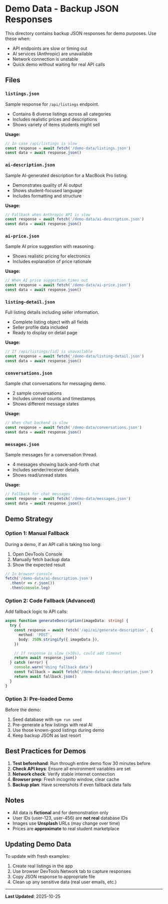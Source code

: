 # Demo Data - Backup JSON Responses

This directory contains backup JSON responses for demo purposes. Use these when:
- API endpoints are slow or timing out
- AI services (Anthropic) are unavailable
- Network connection is unstable
- Quick demo without waiting for real API calls

## Files

### `listings.json`
Sample response for `/api/listings` endpoint.
- Contains 8 diverse listings across all categories
- Includes realistic prices and descriptions
- Shows variety of items students might sell

**Usage:**
```javascript
// In case /api/listings is slow
const response = await fetch('/demo-data/listings.json')
const data = await response.json()
```

### `ai-description.json`
Sample AI-generated description for a MacBook Pro listing.
- Demonstrates quality of AI output
- Shows student-focused language
- Includes formatting and structure

**Usage:**
```javascript
// Fallback when Anthropic API is slow
const response = await fetch('/demo-data/ai-description.json')
const data = await response.json()
```

### `ai-price.json`
Sample AI price suggestion with reasoning.
- Shows realistic pricing for electronics
- Includes explanation of price rationale

**Usage:**
```javascript
// When AI price suggestion times out
const response = await fetch('/demo-data/ai-price.json')
const data = await response.json()
```

### `listing-detail.json`
Full listing details including seller information.
- Complete listing object with all fields
- Seller profile data included
- Ready to display on detail page

**Usage:**
```javascript
// If /api/listings/[id] is unavailable
const response = await fetch('/demo-data/listing-detail.json')
const data = await response.json()
```

### `conversations.json`
Sample chat conversations for messaging demo.
- 2 sample conversations
- Includes unread counts and timestamps
- Shows different message states

**Usage:**
```javascript
// When chat backend is slow
const response = await fetch('/demo-data/conversations.json')
const data = await response.json()
```

### `messages.json`
Sample messages for a conversation thread.
- 4 messages showing back-and-forth chat
- Includes sender/receiver details
- Shows read/unread states

**Usage:**
```javascript
// Fallback for chat messages
const response = await fetch('/demo-data/messages.json')
const data = await response.json()
```

## Demo Strategy

### Option 1: Manual Fallback
During a demo, if an API call is taking too long:
1. Open DevTools Console
2. Manually fetch backup data
3. Show the expected result

```javascript
// In browser console
fetch('/demo-data/ai-description.json')
  .then(r => r.json())
  .then(console.log)
```

### Option 2: Code Fallback (Advanced)
Add fallback logic to API calls:

```typescript
async function generateDescription(imageData: string) {
  try {
    const response = await fetch('/api/ai/generate-description', {
      method: 'POST',
      body: JSON.stringify({ imageData }),
    })

    // If response is slow (>10s), could add timeout
    return await response.json()
  } catch (error) {
    console.warn('Using fallback data')
    const fallback = await fetch('/demo-data/ai-description.json')
    return await fallback.json()
  }
}
```

### Option 3: Pre-loaded Demo
Before the demo:
1. Seed database with `npm run seed`
2. Pre-generate a few listings with real AI
3. Use those known-good listings during demo
4. Keep backup JSON as last resort

## Best Practices for Demos

1. **Test beforehand**: Run through entire demo flow 30 minutes before
2. **Check API keys**: Ensure all environment variables are set
3. **Network check**: Verify stable internet connection
4. **Browser prep**: Fresh incognito window, clear cache
5. **Backup plan**: Have screenshots if even fallback data fails

## Notes

- All data is **fictional** and for demonstration only
- User IDs (user-123, user-456) are **not real** database IDs
- Images use **Unsplash** URLs (may change over time)
- Prices are **approximate** to real student marketplace

## Updating Demo Data

To update with fresh examples:
1. Create real listings in the app
2. Use browser DevTools Network tab to capture responses
3. Copy JSON response to appropriate file
4. Clean up any sensitive data (real user emails, etc.)

---

**Last Updated**: 2025-10-25
